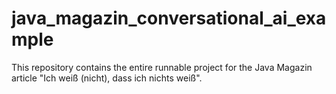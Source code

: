 # java_magazin_conversational_ai_example
This repository contains the entire runnable project for the Java Magazin article "Ich weiß (nicht), dass ich nichts weiß".
